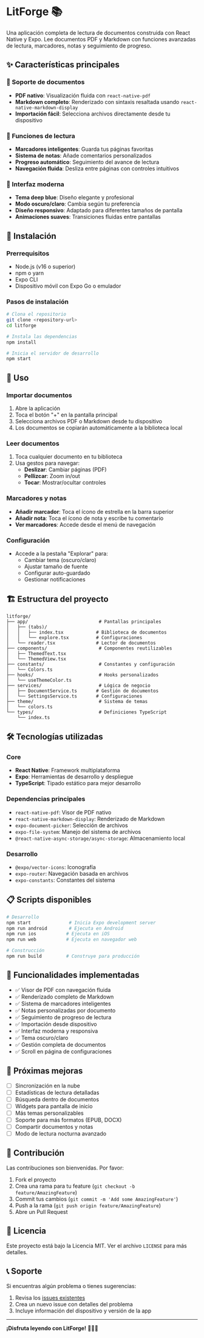 # LitForge 📚

Una aplicación completa de lectura de documentos construida con React Native y Expo. Lee documentos PDF y Markdown con funciones avanzadas de lectura, marcadores, notas y seguimiento de progreso.

## ✨ Características principales

### 📖 Soporte de documentos
- **PDF nativo**: Visualización fluida con `react-native-pdf`
- **Markdown completo**: Renderizado con sintaxis resaltada usando `react-native-markdown-display`
- **Importación fácil**: Selecciona archivos directamente desde tu dispositivo

### 🎯 Funciones de lectura
- **Marcadores inteligentes**: Guarda tus páginas favoritas
- **Sistema de notas**: Añade comentarios personalizados
- **Progreso automático**: Seguimiento del avance de lectura
- **Navegación fluida**: Desliza entre páginas con controles intuitivos

### 🎨 Interfaz moderna
- **Tema deep blue**: Diseño elegante y profesional
- **Modo oscuro/claro**: Cambia según tu preferencia
- **Diseño responsivo**: Adaptado para diferentes tamaños de pantalla
- **Animaciones suaves**: Transiciones fluidas entre pantallas

## 🚀 Instalación

### Prerrequisitos
- Node.js (v16 o superior)
- npm o yarn
- Expo CLI
- Dispositivo móvil con Expo Go o emulador

### Pasos de instalación

```bash
# Clona el repositorio
git clone <repository-url>
cd litforge

# Instala las dependencias
npm install

# Inicia el servidor de desarrollo
npm start
```

## 📱 Uso

### Importar documentos
1. Abre la aplicación
2. Toca el botón "+" en la pantalla principal
3. Selecciona archivos PDF o Markdown desde tu dispositivo
4. Los documentos se copiarán automáticamente a la biblioteca local

### Leer documentos
1. Toca cualquier documento en tu biblioteca
2. Usa gestos para navegar:
   - **Deslizar**: Cambiar páginas (PDF)
   - **Pellizcar**: Zoom in/out
   - **Tocar**: Mostrar/ocultar controles

### Marcadores y notas
- **Añadir marcador**: Toca el ícono de estrella en la barra superior
- **Añadir nota**: Toca el ícono de nota y escribe tu comentario
- **Ver marcadores**: Accede desde el menú de navegación

### Configuración
- Accede a la pestaña "Explorar" para:
  - Cambiar tema (oscuro/claro)
  - Ajustar tamaño de fuente
  - Configurar auto-guardado
  - Gestionar notificaciones

## 🏗️ Estructura del proyecto

```
litforge/
├── app/                          # Pantallas principales
│   ├── (tabs)/
│   │   ├── index.tsx            # Biblioteca de documentos
│   │   └── explore.tsx          # Configuraciones
│   └── reader.tsx               # Lector de documentos
├── components/                   # Componentes reutilizables
│   ├── ThemedText.tsx
│   └── ThemedView.tsx
├── constants/                    # Constantes y configuración
│   └── Colors.ts
├── hooks/                        # Hooks personalizados
│   └── useThemeColor.ts
├── services/                     # Lógica de negocio
│   ├── DocumentService.ts       # Gestión de documentos
│   └── SettingsService.ts       # Configuraciones
├── theme/                        # Sistema de temas
│   └── colors.ts
└── types/                        # Definiciones TypeScript
    └── index.ts
```

## 🛠️ Tecnologías utilizadas

### Core
- **React Native**: Framework multiplataforma
- **Expo**: Herramientas de desarrollo y despliegue
- **TypeScript**: Tipado estático para mejor desarrollo

### Dependencias principales
- `react-native-pdf`: Visor de PDF nativo
- `react-native-markdown-display`: Renderizado de Markdown
- `expo-document-picker`: Selección de archivos
- `expo-file-system`: Manejo del sistema de archivos
- `@react-native-async-storage/async-storage`: Almacenamiento local

### Desarrollo
- `@expo/vector-icons`: Iconografía
- `expo-router`: Navegación basada en archivos
- `expo-constants`: Constantes del sistema

## 📋 Scripts disponibles

```bash
# Desarrollo
npm start              # Inicia Expo development server
npm run android        # Ejecuta en Android
npm run ios           # Ejecuta en iOS
npm run web           # Ejecuta en navegador web

# Construcción
npm run build         # Construye para producción
```

## 🎯 Funcionalidades implementadas

- ✅ Visor de PDF con navegación fluida
- ✅ Renderizado completo de Markdown
- ✅ Sistema de marcadores inteligentes
- ✅ Notas personalizadas por documento
- ✅ Seguimiento de progreso de lectura
- ✅ Importación desde dispositivo
- ✅ Interfaz moderna y responsiva
- ✅ Tema oscuro/claro
- ✅ Gestión completa de documentos
- ✅ Scroll en página de configuraciones

## 🔮 Próximas mejoras

- [ ] Sincronización en la nube
- [ ] Estadísticas de lectura detalladas
- [ ] Búsqueda dentro de documentos
- [ ] Widgets para pantalla de inicio
- [ ] Más temas personalizables
- [ ] Soporte para más formatos (EPUB, DOCX)
- [ ] Compartir documentos y notas
- [ ] Modo de lectura nocturna avanzado

## 🤝 Contribución

Las contribuciones son bienvenidas. Por favor:

1. Fork el proyecto
2. Crea una rama para tu feature (`git checkout -b feature/AmazingFeature`)
3. Commit tus cambios (`git commit -m 'Add some AmazingFeature'`)
4. Push a la rama (`git push origin feature/AmazingFeature`)
5. Abre un Pull Request

## 📄 Licencia

Este proyecto está bajo la Licencia MIT. Ver el archivo `LICENSE` para más detalles.

## 📞 Soporte

Si encuentras algún problema o tienes sugerencias:

1. Revisa los [issues existentes](../../issues)
2. Crea un nuevo issue con detalles del problema
3. Incluye información del dispositivo y versión de la app

---

**¡Disfruta leyendo con LitForge!** 🚀📖✨
